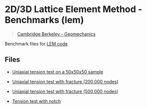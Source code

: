 # 2D/3D Lattice Element Method - Benchmarks (lem)
> [Cambridge Berkeley - Geomechanics](www.cb-geo/research/lem)

Benchmark files for [LEM code](https://github.com/cb-geo/lem)

## Files
* [Uniaxial tension test on a 50x50x50 sample](https://github.com/cb-geo/lem-benchmarks/tree/develop/uniaxial_tension_test_50)

* [Uniaxial tension test with fracture (200,000 nodes)](https://github.com/cb-geo/lem-benchmarks/tree/develop/fracture_200)

* [Uniaxial tension test with fracture (500,000 nodes)](https://github.com/cb-geo/lem-benchmarks/tree/develop/fracture_500)

* [Tension test with notch](https://github.com/cb-geo/lem-benchmarks/tree/develop/notch)
